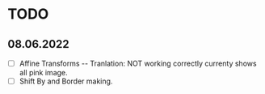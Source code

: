 # TODO

## 08.06.2022

- [ ] Affine Transforms -- Tranlation: NOT working correctly currenty shows all pink image. 
- [ ] Shift By and Border making. 